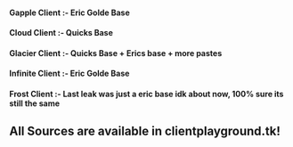 #### Gapple Client :- Eric Golde Base
#### Cloud Client :- Quicks Base
#### Glacier Client :- Quicks Base + Erics base + more pastes
#### Infinite Client :- Eric Golde Base
#### Frost Client :- Last leak was just a eric base idk about now, 100% sure its still the same


## All Sources are available in clientplayground.tk!
